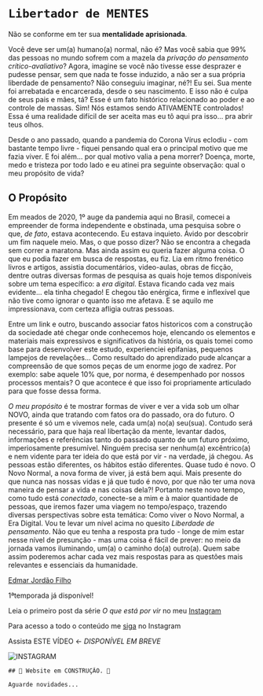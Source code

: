 #  `Libertador de MENTES`


Não se conforme em ter sua **mentalidade aprisionada**.

Você deve ser um(a) humano(a) normal, não é?
Mas você sabia que 99% das pessoas no mundo sofrem com a mazela da _privação do pensamento crítico-avaliativo_? 
Agora, imagine se você não tivesse esse desprazer e pudesse pensar, sem que nada te fosse induzido, a não ser a sua própria liberdade de pensamento?
Não conseguiu imaginar, né?! Eu sei.
Sua mente foi arrebatada e encarcerada, desde o seu nascimento. E isso não é culpa de seus pais e mães, tá? Esse é um fato histórico relacionado ao poder e ao controle de massas.
Sim! Nós estamos sendo ATIVAMENTE controlados! Essa é uma realidade difícil de ser aceita mas eu tô aqui pra isso... pra abrir teus olhos.

Desde o ano passado, quando a pandemia do Corona Vírus eclodiu - com bastante tempo livre - fiquei pensando qual era o principal motivo que me fazia viver.
E foi além... por qual motivo valia a pena morrer? 
Doença, morte, medo e tristeza por todo lado e eu atinei pra seguinte observação: qual o meu propósito de vida?


## O Propósito

Em meados de 2020, 1º auge da pandemia aqui no Brasil, comecei a empreender de forma independente e obstinada, uma pesquisa sobre o que, *de fato*, estava acontecendo. Eu estava inquieto. Ávido por descobrir um fim naquele meio. Mas, o que posso dizer? Não se encontra a chegada sem correr a maratona. Mas ainda assim eu queria fazer alguma coisa. O que eu podia fazer em busca de respostas, eu fiz. Lia em ritmo frenético livros e artigos, assistia documentários, video-aulas, obras de ficção, dentre outras diversas formas de pesquisa as quais hoje temos disponíveis sobre um tema específico: a _era digital_. Estava ficando cada vez mais evidente... ela tinha chegado! E chegou tão enérgica, firme e inflexível que não tive como ignorar o quanto isso me afetava. E se aquilo me impressionava, com certeza afligia outras pessoas.

Entre um link e outro, buscando associar fatos historicos com a construção da sociedade até chegar onde conhecemos hoje, elencando os elementos e materiais mais expressivos e significativos da história, os quais tomei como base para desenvolver este estudo, experienciei epifanias, pequenos lampejos de revelações... Como resultado do aprendizado pude alcançar a compreensão de que somos peças de um enorme jogo de xadrez. Por exemplo: sabe aquele 10% que, por norma, é desempenhado por nossos processos mentais? O que acontece é que isso foi propriamente articulado para que fosse dessa forma.

*O meu propósito* é te mostrar formas de viver e ver a vida sob um olhar NOVO, ainda que tratando com fatos ora do passado, ora do futuro.
O presente é só um e vivemos nele, cada um(a) no(a) seu(sua). Contudo será necessário, para que haja real libertação da mente, levantar dados, informações e referências tanto do passado quanto de um futuro próximo, imperiosamente presumível. 
Ninguém precisa ser nenhum(a) excêntrico(a) e nem vidente para ter ideia do que está por vir - na verdade, já chegou. As pessoas estão diferentes, os hábitos estão diferentes. Quase tudo é novo. O Novo Normal, a nova forma de viver, já está bem aqui. Mais presente do que nunca nas nossas vidas e já que tudo é novo, por que não ter uma nova maneira de pensar a vida e nas coisas dela?! Portanto neste novo tempo, como tudo está _conectado_, conecte-se a mim e à maior quantidade de pessoas, que iremos fazer uma viagem no tempo/espaço, trazendo diversas perspectivas sobre esta temática: Como viver o Novo Normal, a Era Digital. Vou te levar um nível acima no quesito *Liberdade de pensamento*.
Não que eu tenha a resposta pra tudo - longe de mim estar nesse nível de presunção - mas uma coisa é fácil de prever: no meio da jornada vamos iluminando, um(a) o caminho do(a) outro(a). Quem sabe assim poderemos achar cada vez mais respostas para as questões mais relevantes e essenciais da humanidade.


[Edmar Jordão Filho](https://facebook.com/edmarjordao.filho/)

1ªtemporada já disponível! 

Leia o primeiro post da série *O que está por vir* no meu [Instagram](https://www.instagram.com/p/CN5_X2WrA08/)

Para acesso a todo o conteúdo me [siga](https://instagram.com/mazinhojordao/) no Instagram

Assista ESTE VÍDEO <- *DISPONÍVEL EM BREVE*

<img src="http://mazinhojordao.github.io/img/imagem.png" alt="INSTAGRAM">



```
## 🚨 Website em CONSTRUÇÃO. 🚨

Aguarde novidades...

